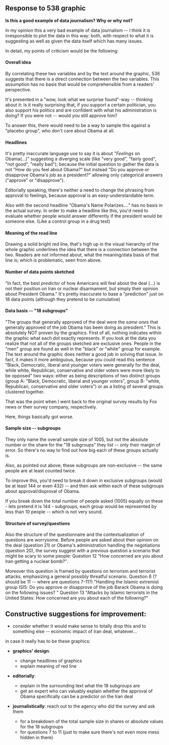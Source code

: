 ## Response to 538 graphic
**Is this a good example of data journalism? Why or why not?**

In my opinion this a very bad example of data journalism -- I think it is irresponsible to plot the data in this way: both, with respect to what it is suggesting as well as given the data itself which has many issues.

In detail, my points of criticism would be the following:

#### **Overall idea**
By correlating these two variables and by the text around the graphic, 538 suggests that there is a direct connection between the two variables. This assumption has no basis that would be comprehensible from a readers' perspective.

It's presented in a "wow, look what we surprise found"-way -- thinking about it: Is it really surprising that, if you support a certain politician, you also support his politics and are confident with what his administration is doing? If you were not -- would you still approve him?

To answer this, there would need to be a way to sample this against a "placebo group", who don't care about Obama at all.

#### **Headlines**
It's pretty inaccurate language use to say it is about "*Feelings* on Obama(...)" suggesting a diverging scale (like "very good", "fairly good", "not good", "really bad"); because the initial question to gather the data is not "How do you feel about Obama?" but instead "Do you approve or disapprove Obama's job as a president?" allowing only categorical answers ("approve" or "disapprove").

Editorially speaking, there's neither a need to change the phrasing from approval to feelings, because approval is an easy-understandable term.

Also with the second headline "Obama's Name Polarizes...." has no basis in the actual survey. In order to make a headline like this, you'd need to evaluate whether people would answer differently if the president would be someone else. (Like a control group in a drug test)

#### **Meaning of the read line**
Drawing a solid bright red line, that's high up in the visual hierarchy of the whole graphic underlines the idea that there is a connection between the two. Readers are not informed about, what the meaning/data basis of that line is; which is problematic, seen from above.

#### **Number of data points sketched**
"In fact, the best *predictor* of how Americans will feel about the deal (...) is not their position on Iran or nuclear disarmament, but simply their opinion about President Obama."
It's pretty inaccurate to base a "prediction" just on 18 data points (although they pretend to be cumulative)

#### **Data basis -- "18 subgroups"**
"The groups that generally approved of the deal were the *same ones* that generally approved of the job Obama has been doing as president." This is absolutely NOT proven by the graphics.
First of all, nothing indicates within the graphic what each dot exactly represents.
If you look at the data you realize that not all of the groups sketched are exclusive ones. People in the "men" group are found as well in the "black" or "white" group for example.
The text around the graphic does neither a good job in solving that issue. In fact, it makes it more ambiguous, because you could read this sentence "Black, Democratic, liberal and younger voters were generally for the deal, while white, Republican, conservative and older voters were more likely to be opposed" two ways: either as being descriptions of two distinct groups (group A: "Black, Democratic, liberal and younger voters", group B: "white, Republican, conservative and older voters") or as a listing of several groups clustered together.

That was the point when I went back to the original survey results by Fox news or their survey company, respectively.

Here, things basically got worse.

#### **Sample size -- subgroups**
They only name the overall sample size of 1005, but not the absolute number or the share for the "18 subgroups" they list -- only their margin of error. So there's no way to find out how big each of these groups actually is.

Also, as pointed out above, these subgroups are non-exclusive -- the same people are at least counted twice.

To improve this, you'd need to break it down in exclusive subgroups (would be at least 144 or even 432) -- and then ask within each of these subgroups about approval/disproval of Obama.

If you break down the total number of people asked (1005) equally on these - lets pretend it is 144 - subgroups, each group would be represented by less than 10 people -- which is not very sound.

#### **Structure of survey/questions**
Also the structure of the questionnaire and the contextualization of questions are worrysome. Before people are asked about their opinion on the deal (question 21) or Obama's administration handling the negotiations (question 20), the survey suggest with a previous question a scenario that might be scary to some people: Question 12 "How concerned are you about Iran getting a nuclear bomb?".

Moreover this question is framed by questions on terrorism and terrorist attacks, emphasizing a general possibly threatful scenario.
Question 6 (? should be 11 -- where are questions 7-11?) "Handling the Islamic extremist group ISIS: Do you approve or disapprove of the job Barack Obama is doing on the following issues? "
Question 13 "Attacks by Islamic terrorists in the United States: How concerned are you about each of the following?"

## Constructive suggestions for improvement:
* consider whether it would make sense to totally drop this and to something else -- economic impact of Iran deal, whatever...

in case it really has to be these graphics:
* **graphics' design**:
  - change headlines of graphics
  - explain meaning of red line

* **editorially**:
  - explain in the surrounding text what the 18 subgroups are
  - get an expert who can valuably explain whether the approval of Obama specifically can be a predictor on the Iran deal

* **journalistically**: reach out to the agency who did the survey and ask them
  - for a breakdown of the total sample size in shares or absolute values for the 18 subgroups
  - for questions 7 to 11 (just to make sure there's not even more mess hidden in there)
